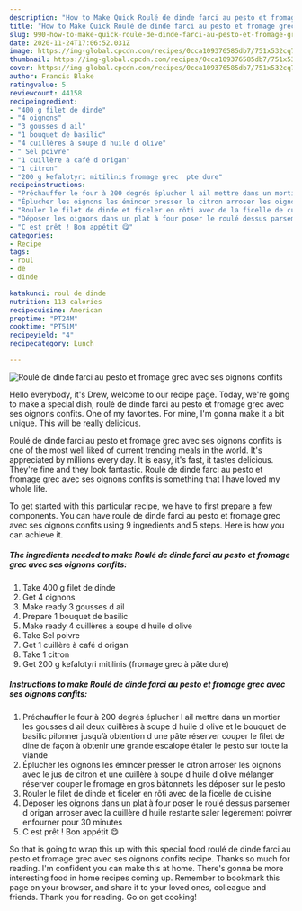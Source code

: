 ```yaml
---
description: "How to Make Quick Roulé de dinde farci au pesto et fromage grec avec ses oignons confits"
title: "How to Make Quick Roulé de dinde farci au pesto et fromage grec avec ses oignons confits"
slug: 990-how-to-make-quick-roule-de-dinde-farci-au-pesto-et-fromage-grec-avec-ses-oignons-confits
date: 2020-11-24T17:06:52.031Z
image: https://img-global.cpcdn.com/recipes/0cca109376585db7/751x532cq70/roule-de-dinde-farci-au-pesto-et-fromage-grec-avec-ses-oignons-confits-photo-principale-de-la-recette.jpg
thumbnail: https://img-global.cpcdn.com/recipes/0cca109376585db7/751x532cq70/roule-de-dinde-farci-au-pesto-et-fromage-grec-avec-ses-oignons-confits-photo-principale-de-la-recette.jpg
cover: https://img-global.cpcdn.com/recipes/0cca109376585db7/751x532cq70/roule-de-dinde-farci-au-pesto-et-fromage-grec-avec-ses-oignons-confits-photo-principale-de-la-recette.jpg
author: Francis Blake
ratingvalue: 5
reviewcount: 44158
recipeingredient:
- "400 g filet de dinde"
- "4 oignons"
- "3 gousses d ail"
- "1 bouquet de basilic"
- "4 cuillères à soupe d huile d olive"
- " Sel poivre"
- "1 cuillère à café d origan"
- "1 citron"
- "200 g kefalotyri mitilinis fromage grec  pte dure"
recipeinstructions:
- "Préchauffer le four à 200 degrés éplucher l ail mettre dans un mortier les gousses d ail deux cuillères à soupe d huile d olive et le bouquet de basilic pilonner jusqu’à obtention d une pâte réserver couper le filet de dine de façon à obtenir une grande escalope étaler le pesto sur toute la viande"
- "Éplucher les oignons les émincer presser le citron arroser les oignons avec le jus de citron et une cuillère à soupe d huile d olive mélanger réserver couper le fromage en gros bâtonnets les déposer sur le pesto"
- "Rouler le filet de dinde et ficeler en rôti avec de la ficelle de cuisine"
- "Déposer les oignons dans un plat à four poser le roulé dessus parsemer d origan arroser avec la cuillère d huile restante saler légèrement poivrer enfourner pour 30 minutes"
- "C est prêt ! Bon appétit 😋"
categories:
- Recipe
tags:
- roul
- de
- dinde

katakunci: roul de dinde 
nutrition: 113 calories
recipecuisine: American
preptime: "PT24M"
cooktime: "PT51M"
recipeyield: "4"
recipecategory: Lunch

---
```



![Roulé de dinde farci au pesto et fromage grec avec ses oignons confits](https://img-global.cpcdn.com/recipes/0cca109376585db7/751x532cq70/roule-de-dinde-farci-au-pesto-et-fromage-grec-avec-ses-oignons-confits-photo-principale-de-la-recette.jpg)

Hello everybody, it's Drew, welcome to our recipe page. Today, we're going to make a special dish, roulé de dinde farci au pesto et fromage grec avec ses oignons confits. One of my favorites. For mine, I'm gonna make it a bit unique. This will be really delicious.



Roulé de dinde farci au pesto et fromage grec avec ses oignons confits is one of the most well liked of current trending meals in the world. It's appreciated by millions every day. It is easy, it's fast, it tastes delicious. They're fine and they look fantastic. Roulé de dinde farci au pesto et fromage grec avec ses oignons confits is something that I have loved my whole life.


To get started with this particular recipe, we have to first prepare a few components. You can have roulé de dinde farci au pesto et fromage grec avec ses oignons confits using 9 ingredients and 5 steps. Here is how you can achieve it.

<!--inarticleads1-->

##### The ingredients needed to make Roulé de dinde farci au pesto et fromage grec avec ses oignons confits:

1. Take 400 g filet de dinde
1. Get 4 oignons
1. Make ready 3 gousses d ail
1. Prepare 1 bouquet de basilic
1. Make ready 4 cuillères à soupe d huile d olive
1. Take  Sel poivre
1. Get 1 cuillère à café d origan
1. Take 1 citron
1. Get 200 g kefalotyri mitilinis (fromage grec à pâte dure)




<!--inarticleads2-->

##### Instructions to make Roulé de dinde farci au pesto et fromage grec avec ses oignons confits:

1. Préchauffer le four à 200 degrés éplucher l ail mettre dans un mortier les gousses d ail deux cuillères à soupe d huile d olive et le bouquet de basilic pilonner jusqu’à obtention d une pâte réserver couper le filet de dine de façon à obtenir une grande escalope étaler le pesto sur toute la viande
1. Éplucher les oignons les émincer presser le citron arroser les oignons avec le jus de citron et une cuillère à soupe d huile d olive mélanger réserver couper le fromage en gros bâtonnets les déposer sur le pesto
1. Rouler le filet de dinde et ficeler en rôti avec de la ficelle de cuisine
1. Déposer les oignons dans un plat à four poser le roulé dessus parsemer d origan arroser avec la cuillère d huile restante saler légèrement poivrer enfourner pour 30 minutes
1. C est prêt ! Bon appétit 😋




So that is going to wrap this up with this special food roulé de dinde farci au pesto et fromage grec avec ses oignons confits recipe. Thanks so much for reading. I'm confident you can make this at home. There's gonna be more interesting food in home recipes coming up. Remember to bookmark this page on your browser, and share it to your loved ones, colleague and friends. Thank you for reading. Go on get cooking!
